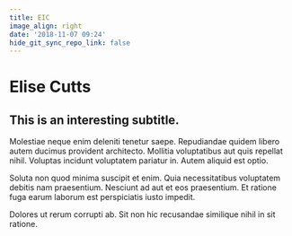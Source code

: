 ```yaml
---
title: EIC
image_align: right
date: '2018-11-07 09:24'
hide_git_sync_repo_link: false
---
```


# Elise Cutts

## This is an interesting subtitle.

Molestiae neque enim deleniti tenetur saepe. Repudiandae quidem libero autem ducimus provident architecto. Mollitia voluptatibus aut quis repellat nihil. Voluptas incidunt voluptatem pariatur in. Autem aliquid est optio.

Soluta non quod minima suscipit et enim. Quia necessitatibus voluptatem debitis nam praesentium. Nesciunt ad aut et eos praesentium. Et ratione fuga earum laborum est perspiciatis iusto impedit.

Dolores ut rerum corrupti ab. Sit non hic recusandae similique nihil in sit ratione.

